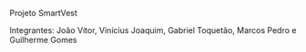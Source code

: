 Projeto SmartVest

Integrantes: João Vitor, Vinícius Joaquim, Gabriel Toquetão, Marcos Pedro e Guilherme Gomes